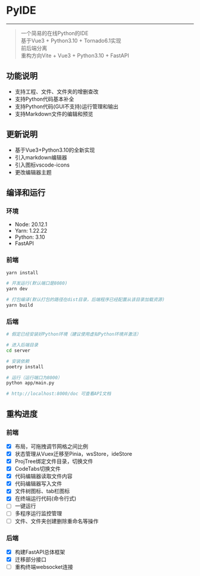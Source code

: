 # PyIDE

---

> 一个简易的在线Python的IDE  
> 基于Vue3 + Python3.10 + Tornado6.1实现  
> 前后端分离  
> 重构方向Vite + Vue3 + Python3.10 + FastAPI

## 功能说明

- 支持工程、文件、文件夹的增删查改
- 支持Python代码基本补全
- 支持Python代码(GUI不支持)运行管理和输出
- 支持Markdown文件的编辑和预览

## 更新说明

- 基于Vue3+Python3.10的全新实现
- 引入markdown编辑器
- 引入图标vscode-icons
- 更改编辑器主题

## 编译和运行

### 环境

- Node: 20.12.1
- Yarn: 1.22.22
- Python: 3.10
- FastAPI

### 前端

```bash
yarn install

# 开发运行(默认端口是8080)
yarn dev

# 打包编译(默认打包的路径在dist目录，后端程序已经配置从该目录加载资源)
yarn build
```

### 后端

```bash
# 假定已经安装好Python环境（建议使用虚拟Python环境并激活）

# 进入后端目录
cd server

# 安装依赖
poetry install

# 运行（运行端口为8000）
python app/main.py

# http://localhost:8000/doc 可查看API文档
```

## 重构进度

### 前端

- [x] 布局，可拖拽调节网格之间比例
- [x] 状态管理从Vuex迁移至Pinia，wsStore，ideStore
- [x] ProjTree绑定文件目录，切换文件
- [x] CodeTabs切换文件
- [x] 代码编辑器读取文件内容
- [x] 代码编辑器写入文件
- [x] 文件树图标、tab栏图标
- [x] 在终端运行代码(命令行式)
- [ ] 一键运行
- [ ] 多程序运行监控管理
- [ ] 文件、文件夹创建删除重命名等操作

### 后端

- [x] 构建FastAPI总体框架
- [x] 迁移部分接口
- [ ] 重构终端websocket连接
